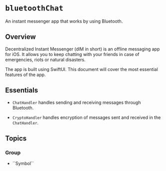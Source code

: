 # ``bluetoothChat``

An instant messenger app that works by using Bluetooth. 

## Overview

Decentralized Instant Messenger (dIM in short) is an offline messaging app for iOS. It allows you to keep chatting with your friends in case of emergencies, riots or natural disasters. 

The app is built using SwiftUI. This document will cover the most essential features of the app. 

## Essentials

- ``ChatHandler`` handles sending and receiving messages through Bluetooth. 

- ``CryptoHandler`` handles encryption of messages sent and received in the ``ChatHandler``.

## Topics

### <!--@START_MENU_TOKEN@-->Group<!--@END_MENU_TOKEN@-->

- <!--@START_MENU_TOKEN@-->``Symbol``<!--@END_MENU_TOKEN@-->
